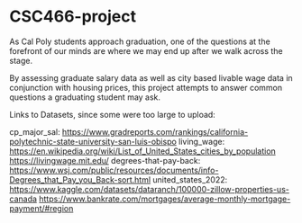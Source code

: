 # CSC466-project

As Cal Poly students approach graduation, one of the questions at the forefront of our minds are where we may end up after we walk across the stage. 

By assessing graduate salary data as well as city based livable wage data in conjunction with housing prices, this project attempts to answer common questions a graduating student may ask.

Links to Datasets, since some were too large to upload:

cp_major_sal: https://www.gradreports.com/rankings/california-polytechnic-state-university-san-luis-obispo
living_wage:  https://en.wikipedia.org/wiki/List_of_United_States_cities_by_population
              https://livingwage.mit.edu/
degrees-that-pay-back: https://www.wsj.com/public/resources/documents/info-Degrees_that_Pay_you_Back-sort.html
united_states_2022: https://www.kaggle.com/datasets/dataranch/100000-zillow-properties-us-canada
                    https://www.bankrate.com/mortgages/average-monthly-mortgage-payment/#region

 
